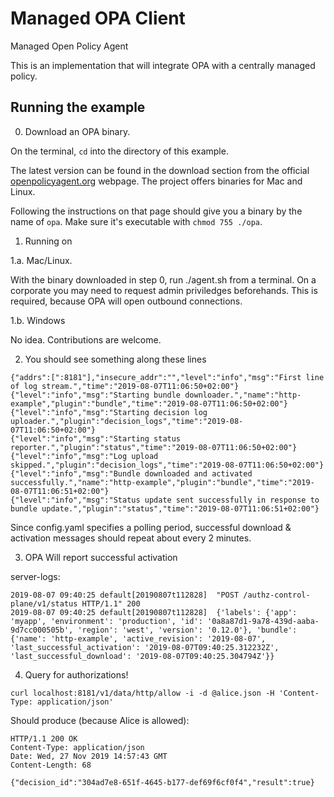 # Managed OPA Client

Managed Open Policy Agent

This is an implementation that will integrate OPA with a centrally managed policy.

## Running the example

0. Download an OPA binary.

On the terminal, `cd` into the directory of this example.

The latest version can be found in the download section from the official [openpolicyagent.org](https://www.openpolicyagent.org/docs/latest/#1-download-opa) webpage. The project offers binaries for Mac and Linux.

Following the instructions on that page should give you a binary by the name of `opa`. Make sure it's executable with `chmod 755 ./opa`.

1. Running on

1.a. Mac/Linux.

With the binary downloaded in step 0, run ./agent.sh from a terminal. On a corporate you may need to request admin priviledges beforehands. This is required, because OPA will open outbound connections.

1.b. Windows

No idea. Contributions are welcome.

2. You should see something along these lines

```
{"addrs":[":8181"],"insecure_addr":"","level":"info","msg":"First line of log stream.","time":"2019-08-07T11:06:50+02:00"}
{"level":"info","msg":"Starting bundle downloader.","name":"http-example","plugin":"bundle","time":"2019-08-07T11:06:50+02:00"}
{"level":"info","msg":"Starting decision log uploader.","plugin":"decision_logs","time":"2019-08-07T11:06:50+02:00"}
{"level":"info","msg":"Starting status reporter.","plugin":"status","time":"2019-08-07T11:06:50+02:00"}
{"level":"info","msg":"Log upload skipped.","plugin":"decision_logs","time":"2019-08-07T11:06:50+02:00"}
{"level":"info","msg":"Bundle downloaded and activated successfully.","name":"http-example","plugin":"bundle","time":"2019-08-07T11:06:51+02:00"}
{"level":"info","msg":"Status update sent successfully in response to bundle update.","plugin":"status","time":"2019-08-07T11:06:51+02:00"}
```

Since config.yaml specifies a polling period, successful download & activation messages should repeat about every 2 minutes.

3. OPA Will report successful activation

server-logs:
```
2019-08-07 09:40:25 default[20190807t112828]  "POST /authz-control-plane/v1/status HTTP/1.1" 200
2019-08-07 09:40:25 default[20190807t112828]  {'labels': {'app': 'myapp', 'environment': 'production', 'id': '0a8a87d1-9a78-439d-aaba-9d7cc000505b', 'region': 'west', 'version': '0.12.0'}, 'bundle': {'name': 'http-example', 'active_revision': '2019-08-07', 'last_successful_activation': '2019-08-07T09:40:25.312232Z', 'last_successful_download': '2019-08-07T09:40:25.304794Z'}}
```


4. Query for authorizations!

```
curl localhost:8181/v1/data/http/allow -i -d @alice.json -H 'Content-Type: application/json'
```

Should produce (because Alice is allowed):
```
HTTP/1.1 200 OK
Content-Type: application/json
Date: Wed, 27 Nov 2019 14:57:43 GMT
Content-Length: 68

{"decision_id":"304ad7e8-651f-4645-b177-def69f6cf0f4","result":true}
```
